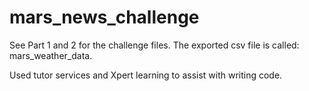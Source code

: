 # mars_news_challenge

See Part 1 and 2 for the challenge files.
The exported csv file is called: mars_weather_data.

Used tutor services and Xpert learning to assist with writing code.
